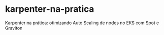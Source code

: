 # karpenter-na-pratica
Karpenter na prática: otimizando Auto Scaling de nodes no EKS com Spot e Graviton
